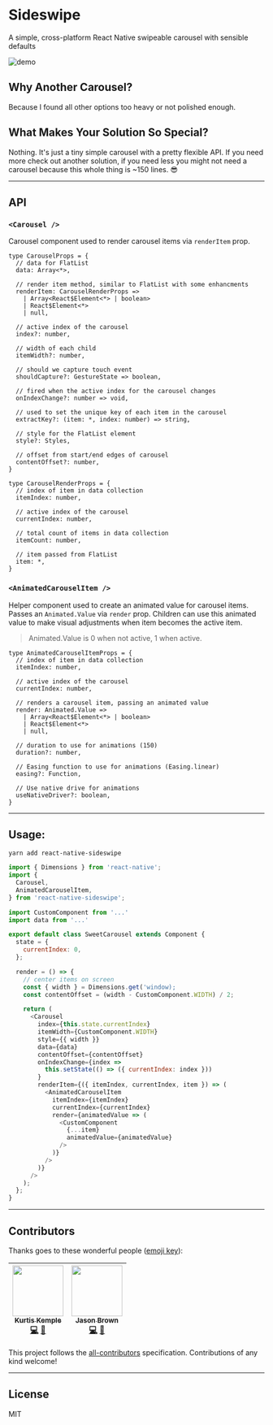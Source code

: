 # Sideswipe
A simple, cross-platform React Native swipeable carousel with sensible defaults

![demo](./example-assets/sideswipe-example.gif)

## Why Another Carousel?
Because I found all other options too heavy or not polished enough.

## What Makes Your Solution So Special?
Nothing. It's just a tiny simple carousel with a pretty flexible API. If you need more check out another solution, if you need less you might not need a carousel because this whole thing is ~150 lines. 😎

___

## API

### `<Carousel />`
Carousel component used to render carousel items via `renderItem` prop.

```flow
type CarouselProps = {
  // data for FlatList
  data: Array<*>,

  // render item method, similar to FlatList with some enhancments
  renderItem: CarouselRenderProps =>
    | Array<React$Element<*> | boolean>
    | React$Element<*>
    | null,

  // active index of the carousel
  index?: number,

  // width of each child
  itemWidth?: number,

  // should we capture touch event
  shouldCapture?: GestureState => boolean,

  // fired when the active index for the carousel changes
  onIndexChange?: number => void,

  // used to set the unique key of each item in the carousel
  extractKey?: (item: *, index: number) => string,

  // style for the FlatList element
  style?: Styles,

  // offset from start/end edges of carousel
  contentOffset?: number,
}
```

```flow
type CarouselRenderProps = {
  // index of item in data collection
  itemIndex: number,

  // active index of the carousel
  currentIndex: number,

  // total count of items in data collection
  itemCount: number,

  // item passed from FlatList
  item: *,
}

```

### `<AnimatedCarouselItem />`
Helper component used to create an animated value for carousel items. Passes an `Animated.Value` via `render` prop. Children can use this animated value to make visual adjustments when item becomes the active item.

> Animated.Value is 0 when not active, 1 when active.

```flow
type AnimatedCarouselItemProps = {
  // index of item in data collection
  itemIndex: number,

  // active index of the carousel
  currentIndex: number,

  // renders a carousel item, passing an animated value
  render: Animated.Value =>
    | Array<React$Element<*> | boolean>
    | React$Element<*>
    | null,

  // duration to use for animations (150)
  duration?: number,

  // Easing function to use for animations (Easing.linear)
  easing?: Function,

  // Use native drive for animations
  useNativeDriver?: boolean,
}
```

___

## Usage:

```
yarn add react-native-sideswipe
```

```js
import { Dimensions } from 'react-native';
import {
  Carousel,
  AnimatedCarouselItem,
} from 'react-native-sideswipe';

import CustomComponent from '...'
import data from '...'

export default class SweetCarousel extends Component {
  state = {
    currentIndex: 0,
  };

  render = () => {
    // center items on screen
    const { width } = Dimensions.get('window);
    const contentOffset = (width - CustomComponent.WIDTH) / 2;

    return (
      <Carousel
        index={this.state.currentIndex}
        itemWidth={CustomComponent.WIDTH}
        style={{ width }}
        data={data}
        contentOffset={contentOffset}
        onIndexChange={index =>
          this.setState(() => ({ currentIndex: index }))
        }
        renderItem={({ itemIndex, currentIndex, item }) => (
          <AnimatedCarouselItem
            itemIndex={itemIndex}
            currentIndex={currentIndex}
            render={animatedValue => (
              <CustomComponent
                {...item}
                animatedValue={animatedValue}
              />
            )}
          />
        )}
      />
    );
  };
}
```

___

## Contributors

Thanks goes to these wonderful people ([emoji key](https://github.com/kentcdodds/all-contributors#emoji-key)):

<!-- ALL-CONTRIBUTORS-LIST:START - Do not remove or modify this section -->
<!-- prettier-ignore -->
| [<img src="https://avatars3.githubusercontent.com/u/3629876?v=4" width="100px;"/><br /><sub><b>Kurtis Kemple</b></sub>](https://twitter.com/kurtiskemple)<br />[💻](https://github.com/kkemple/react-native-sideswipe/commits?author=kkemple "Code") [📖](https://github.com/kkemple/react-native-sideswipe/commits?author=kkemple "Documentation") | [<img src="https://avatars1.githubusercontent.com/u/1714673?v=4" width="100px;"/><br /><sub><b>Jason Brown</b></sub>](http://browniefed.com)<br />[💻](https://github.com/kkemple/react-native-sideswipe/commits?author=browniefed "Code") [🤔](#ideas-browniefed "Ideas, Planning, & Feedback") |
| :---: | :---: |
<!-- ALL-CONTRIBUTORS-LIST:END -->

This project follows the [all-contributors](https://github.com/kentcdodds/all-contributors) specification. Contributions of any kind welcome!

___

## License
MIT
